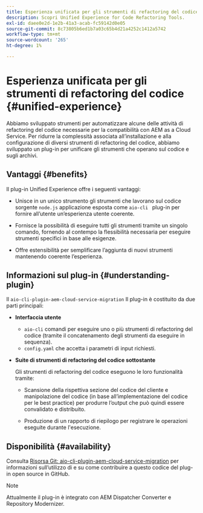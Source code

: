 ```yaml
---
title: Esperienza unificata per gli strumenti di refactoring del codice
description: Scopri Unified Experience for Code Refactoring Tools.
exl-id: daee0e2d-1e2b-41a3-acab-fc59142d0e05
source-git-commit: 8c73805b6ed1b7a03c65b4d21a4252c1412a5742
workflow-type: tm+mt
source-wordcount: '265'
ht-degree: 1%

---
```


# Esperienza unificata per gli strumenti di refactoring del codice {#unified-experience}

Abbiamo sviluppato strumenti per automatizzare alcune delle attività di refactoring del codice necessarie per la compatibilità con AEM as a Cloud Service. Per ridurre la complessità associata all’installazione e alla configurazione di diversi strumenti di refactoring del codice, abbiamo sviluppato un plug-in per unificare gli strumenti che operano sul codice e sugli archivi.

## Vantaggi {#benefits}

Il plug-in Unified Experience offre i seguenti vantaggi:

* Unisce in un unico strumento gli strumenti che lavorano sul codice sorgente `node.js` applicazione esposta come `aio-cli ` plug-in per fornire all’utente un’esperienza utente coerente.

* Fornisce la possibilità di eseguire tutti gli strumenti tramite un singolo comando, fornendo al contempo la flessibilità necessaria per eseguire strumenti specifici in base alle esigenze.

* Offre estensibilità per semplificare l’aggiunta di nuovi strumenti mantenendo coerente l’esperienza.

## Informazioni sul plug-in {#understanding-plugin}

Il `aio-cli-plugin-aem-cloud-service-migration` Il plug-in è costituito da due parti principali:

* **Interfaccia utente**

   * `aio-cli` comandi per eseguire uno o più strumenti di refactoring del codice (tramite il concatenamento degli strumenti da eseguire in sequenza).
   * `config.yaml` che accetta i parametri di input richiesti.

* **Suite di strumenti di refactoring del codice sottostante**

  Gli strumenti di refactoring del codice eseguono le loro funzionalità tramite:

   * Scansione della rispettiva sezione del codice del cliente e manipolazione del codice (in base all’implementazione del codice per le best practice) per produrre l’output che può quindi essere convalidato e distribuito.

   * Produzione di un rapporto di riepilogo per registrare le operazioni eseguite durante l&#39;esecuzione.

## Disponibilità {#availability}

Consulta [Risorsa Git: aio-cli-plugin-aem-cloud-service-migration](https://github.com/adobe/aio-cli-plugin-aem-cloud-service-migration) per informazioni sull’utilizzo di e su come contribuire a questo codice del plug-in open source in GitHub.

>[!NOTE]
>Attualmente il plug-in è integrato con AEM Dispatcher Converter e Repository Modernizer.
